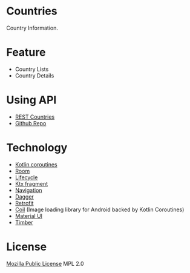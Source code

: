 # Countries
Country Information.

# Feature
- Country Lists
- Country Details

# Using API
- [REST Countries](https://restcountries.eu/)
- [Github Repo](https://github.com/apilayer/restcountries)

# Technology
- [Kotlin coroutines](https://kotlinlang.org/docs/reference/coroutines-overview.html)
- [Room](https://developer.android.com/topic/libraries/architecture/room)
- [Lifecycle](https://developer.android.com/topic/libraries/architecture/lifecycle)
- [Ktx fragment](https://developer.android.com/kotlin/ktx.html)
- [Navigation](https://developer.android.com/guide/navigation)
- [Dagger](https://github.com/google/dagger)
- [Retrofit](https://github.com/square/retrofit)
- [Coil](https://github.com/coil-kt/coil) (Image loading library for Android backed by Kotlin Coroutines)
- [Material UI](https://github.com/material-components/material-components-android)
- [Timber](https://github.com/JakeWharton/timber)

# License
[Mozilla Public License] MPL 2.0

[Mozilla Public License]: https://www.mozilla.org/en-US/MPL/2.0/
